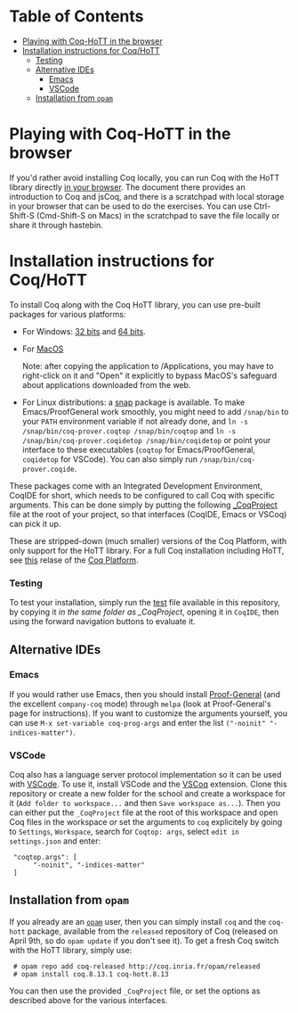 # Table of Contents

- [Playing with Coq-HoTT in the browser](#playing-with-coq-hott-in-the-browser)
- [Installation instructions for Coq/HoTT](#installation-instructions-for-coq-hott)
    + [Testing](#testing)
  * [Alternative IDEs](#alternative-ides)
    + [Emacs](#emacs)
    + [VSCode](#vscode)
  * [Installation from `opam`](#installation-from--opam)

# Playing with Coq-HoTT in the browser

If you'd rather avoid installing Coq locally, you can run Coq with the 
HoTT library directly [in your browser](https://hott.github.io/EPIT-2020/jscoq-hott/).
The document there provides an introduction to Coq and jsCoq, and there is a scratchpad
with local storage in your browser that can be used to do the exercises.
You can use Ctrl-Shift-S (Cmd-Shift-S on Macs) in the scratchpad to save the file locally 
or share it through hastebin.

# Installation instructions for Coq/HoTT

To install Coq along with the Coq HoTT library, you can use pre-built packages 
for various platforms:

  - For Windows: [32 bits](https://github.com/HoTT/EPIT-2020/releases/download/v0.1/Windows.installer.32.bits.zip) and [64 bits](https://github.com/HoTT/EPIT-2020/releases/download/v0.1/Windows.installer.64.bits.zip).

  - For [MacOS](https://github.com/HoTT/EPIT-2020/releases/download/v0.1/Macos.installer.zip)
  
    Note: after copying the application to /Applications, you may have to right-click on it 
    and "Open" it explicitly to bypass MacOS's safeguard about applications downloaded from the web.

  - For Linux distributions: a [snap](https://github.com/HoTT/EPIT-2020/releases/download/v0.1/Snap.package.zip) package is available.
    To make Emacs/ProofGeneral work smoothly, you might need to add `/snap/bin` to your `PATH` environment 
    variable if not already done, and `ln -s /snap/bin/coq-prover.coqtop /snap/bin/coqtop` and 
    `ln -s /snap/bin/coq-prover.coqidetop /snap/bin/coqidetop` or point your interface to these 
    executables (`coqtop` for Emacs/ProofGeneral, `coqidetop` for VSCode). 
    You can also simply run `/snap/bin/coq-prover.coqide`.
  
These packages come with an Integrated Development Environment, CoqIDE for short,
which needs to be configured to call Coq with specific arguments. This can be done
simply by putting the following [_CoqProject](_CoqProject) file at the root of your
project, so that interfaces (CoqIDE, Emacs or VSCoq) can pick it up.

These are stripped-down (much smaller) versions of the Coq Platform, with only support for the HoTT library.
For a full Coq installation including HoTT, see [this](https://github.com/coq/platform/releases/tag/2021.02.1)
relase of the [Coq Platform](https://github.com/coq/platform).

### Testing

To test your installation, simply run the [test](TestHoTT.v) file available in this repository,
by copying it *in the same folder as _CoqProject*, opening it in `CoqIDE`, then using the forward navigation buttons to evaluate it.

## Alternative IDEs

### Emacs

If you would rather use Emacs, then you should install [Proof-General](https://proofgeneral.github.io/) 
(and the excellent `company-coq` mode) through `melpa` (look at Proof-General's page for instructions). 
If you want to customize the arguments yourself, you can use `M-x set-variable coq-prog-args` and enter 
the list `("-noinit" "-indices-matter")`. 

### VSCode

Coq also has a language server protocol implementation so it can be used with [VSCode](https://code.visualstudio.com/). To use it, install VSCode and the [VSCoq](https://marketplace.visualstudio.com/items?itemName=maximedenes.vscoq) extension. Clone this repository or create a new folder for the school and create a workspace 
for it (`Add folder to workspace...` and then `Save workspace as...`). 
Then you can either put  the `_CoqProject` file at the root of this workspace and open Coq files in the
workspace *or* set the arguments to `coq` explicitely by going to `Settings`, `Workspace`, search for `Coqtop: args`, select `edit in settings.json` and enter:

     "coqtop.args": [
          "-noinit", "-indices-matter"
     ]

## Installation from `opam`

If you already are an [`opam`](http://opam.ocaml.org) user, then you can simply install `coq` 
and the `coq-hott` package, available from the `released` repository of Coq (released on April 9th,
so do `opam update` if you don't see it). To get a fresh Coq switch with the HoTT library, simply
use:

     # opam repo add coq-released http://coq.inria.fr/opam/released
     # opam install coq.8.13.1 coq-hott.8.13

You can then use the provided `_CoqProject` file, or set the options as described above for 
the various interfaces.
